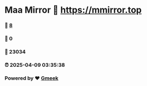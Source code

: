# Maa Mirror :link: https://mmirror.top 
### :page_facing_up: [8](https://mmirror.top/tag.html) 
### :speech_balloon: 0 
### :hibiscus: 23034 
### :alarm_clock: 2025-04-09 03:35:38 
### Powered by :heart: [Gmeek](https://github.com/Meekdai/Gmeek)
